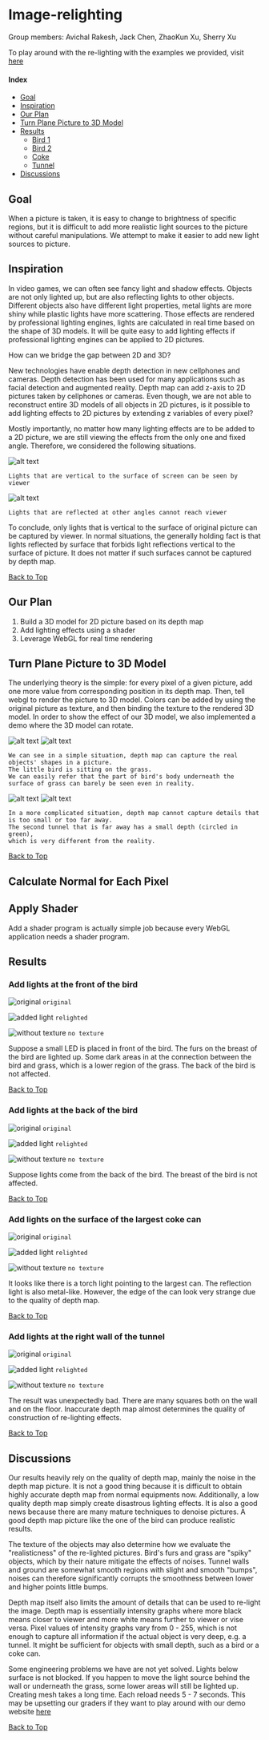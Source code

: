 # Image-relighting
Group members: Avichal Rakesh, Jack Chen, ZhaoKun Xu, Sherry Xu

To play around with the re-lighting with the examples we provided, visit [here](https://avichalrakesh.com/image-relighting/)

#### Index
- [Goal](https://github.com/avirakesh/image-relighting#goal)
- [Inspiration](https://github.com/avirakesh/image-relighting#inspiration)
- [Our Plan](https://github.com/avirakesh/image-relighting#our-plan)
- [Turn Plane Picture to 3D Model](https://github.com/avirakesh/image-relighting#turn-plane-picture-to-3d-model)
- [Results](https://github.com/avirakesh/image-relighting#results)
  - [Bird 1](https://github.com/avirakesh/image-relighting#add-lights-at-the-front-of-the-bird)
  - [Bird 2](https://github.com/avirakesh/image-relighting#add-lights-at-the-back-of-the-bird)
  - [Coke](https://github.com/avirakesh/image-relighting#add-lights-on-the-surface-of-the-largest-coke-can)
  - [Tunnel](https://github.com/avirakesh/image-relighting#add-lights-at-the-right-wall-of-the-tunnel)
- [Discussions](https://github.com/avirakesh/image-relighting#discussions)

## Goal
When a picture is taken, it is easy to change to brightness of specific regions, but it is difficult to add more realistic light sources to the picture without careful manipulations. We attempt to make it easier to add new light sources to picture.
## Inspiration
In video games, we can often see fancy light and shadow effects. Objects are not only lighted up, but are also reflecting lights to other objects. Different objects also have different light properties, metal lights are more shiny while plastic lights have more scattering. Those effects are rendered by professional lighting engines, lights are calculated in real time based on the shape of 3D models. It will be quite easy to add lighting effects if professional lighting engines can be applied to 2D pictures. 

How can we bridge the gap between 2D and 3D? 

New technologies have enable depth detection in new cellphones and cameras. Depth detection has been used for many applications such as facial detection and augmented reality. Depth map can add z-axis to 2D pictures taken by cellphones or cameras. Even though, we are not able to reconstruct entire 3D models of all objects in 2D pictures, is it possible to add lighting effects to 2D pictures by extending z variables of every pixel? 

Mostly importantly, no matter how many lighting effects are to be added to a 2D picture, we are still viewing the effects from the only one and fixed angle. Therefore, we considered the following situations.

![alt text](/images/readme/viewer1.png)
```
Lights that are vertical to the surface of screen can be seen by viewer
```
![alt text](/images/readme/viewer2.png)
```
Lights that are reflected at other angles cannot reach viewer
```

To conclude, only lights that is vertical to the surface of original picture can be captured by viewer. In normal situations, the generally holding fact is that lights reflected by surface that forbids light reflections vertical to the surface of picture. It does not matter if such surfaces cannot be captured by depth map. 

[Back to Top](https://github.com/avirakesh/image-relighting#image-relighting)
## Our Plan
1. Build a 3D model for 2D picture based on its depth map
2. Add lighting effects using a shader
3. Leverage WebGL for real time rendering
## Turn Plane Picture to 3D Model
The underlying theory is the simple: for every pixel of a given picture, add one more value from corresponding position in its depth map. Then, tell webgl to render the picture to 3D model. Colors can be added by using the original picture as texture, and then binding the texture to the rendered 3D model. In order to show the effect of our 3D model, we also implemented a demo where the 3D model can rotate.

![alt text](/images/readme/bird-small.jpg)  ![alt text](/images/readme/bird-3D-0.gif)
```
We can see in a simple situation, depth map can capture the real objects' shapes in a picture. 
The little bird is sitting on the grass. 
We can easily refer that the part of bird's body underneath the surface of grass can barely be seen even in reality. 
```
![alt text](/images/readme/tunnel-small.jpg)  ![alt text](/images/readme/tunnel-3D.gif)
```
In a more complicated situation, depth map cannot capture details that is too small or too far away. 
The second tunnel that is far away has a small depth (circled in green), 
which is very different from the reality.
```

[Back to Top](https://github.com/avirakesh/image-relighting#image-relighting)
## Calculate Normal for Each Pixel

## Apply Shader
Add a shader program is actually simple job because every WebGL application needs a shader program.
## Results
### Add lights at the front of the bird
![original](/images/readme/bird.jpg) `original`

![added light](/images/readme/bird-breast-light.png) `relighted`

![without texture](/images/readme/bird-breast-normal.png) `no texture`

Suppose a small LED is placed in front of the bird.
The furs on the breast of the bird are lighted up.
Some dark areas in at the connection between the bird and grass, which is a lower region of the grass.
The back of the bird is not affected.

[Back to Top](https://github.com/avirakesh/image-relighting#image-relighting)
### Add lights at the back of the bird
![original](/images/readme/bird.jpg) `original`

![added light](/images/readme/bird-back-light.png) `relighted`

![without texture](/images/readme/bird-back-normal.png) `no texture`

Suppose lights come from the back of the bird.
The breast of the bird is not affected.

[Back to Top](https://github.com/avirakesh/image-relighting#image-relighting)
### Add lights on the surface of the largest coke can
![original](/images/readme/coke.jpg) `original`

![added light](/images/readme/coke-light.png) `relighted`

![without texture](/images/readme/coke-normal-graph.png) `no texture`

It looks like there is a torch light pointing to the largest can.
The reflection light is also metal-like.
However, the edge of the can look very strange due to the quality of depth map.

[Back to Top](https://github.com/avirakesh/image-relighting#image-relighting)
### Add lights at the right wall of the tunnel
![original](/images/readme/tunnel.jpg) `original`

![added light](/images/readme/tunnel-right-light.png) `relighted`

![without texture](/images/readme/tunnel-normal-graph.png) `no texture`

The result was unexpectedly bad. There are many squares both on the wall and on the floor. Inaccurate depth map almost determines the quality of construction of re-lighting effects.

[Back to Top](https://github.com/avirakesh/image-relighting#image-relighting)
## Discussions
Our results heavily rely on the quality of depth map, mainly the noise in the depth map picture. It is not a good thing because it is difficult to obtain highly accurate depth map from normal equipments now. Additionally, a low quality depth map simply create disastrous lighting effects. It is also a good news because there are many mature techniques to denoise pictures. A good depth map picture like the one of the bird can produce realistic results. 

The texture of the objects may also determine how we evaluate the "realisticness" of the re-lighted pictures. Bird's furs and grass are "spiky" objects, which by their nature mitigate the effects of noises. Tunnel walls and ground are somewhat smooth regions with slight and smooth "bumps", noises can therefore significantly corrupts the smoothness between lower and higher points little bumps. 

Depth map itself also limits the amount of details that can be used to re-light the image. Depth map is essentially intensity graphs where more black means closer to viewer and more white means further to viewer or vise versa. Pixel values of intensity graphs vary from 0 - 255, which is not enough to capture all information if the actual object is very deep, e.g. a tunnel. It might be sufficient for objects with small depth, such as a bird or a coke can.

Some engineering problems we have are not yet solved. Lights below surface is not blocked. If you happen to move the light source behind the wall or underneath the grass, some lower areas will still be lighted up. Creating mesh takes a long time. Each reload needs 5 - 7 seconds. This may be upsetting our graders if they want to play around with our demo website [here](https://avichalrakesh.com/image-relighting/)

[Back to Top](https://github.com/avirakesh/image-relighting#image-relighting)
